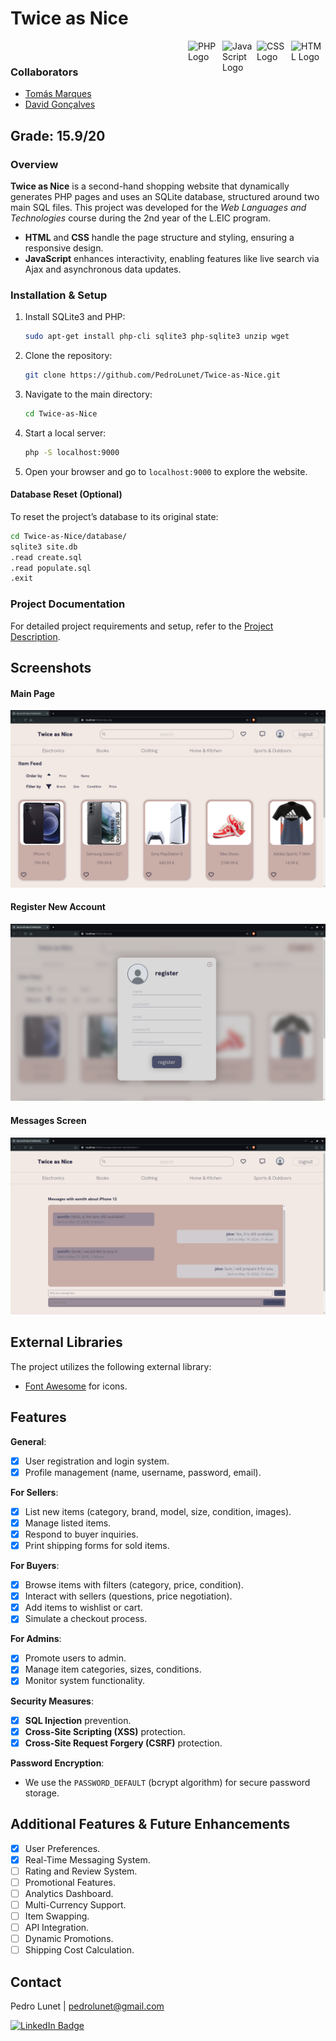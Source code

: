 
# Twice as Nice  
<img src="https://cdn.jsdelivr.net/gh/devicons/devicon@latest/icons/html5/html5-original.svg" title="HTML" alt="HTML Logo" width="55" height="55" align="right" />&nbsp; <img src="https://cdn.jsdelivr.net/gh/devicons/devicon@latest/icons/css3/css3-original.svg" title="CSS" alt="CSS Logo" width="55" height="55" align="right" />&nbsp; <img src="https://cdn.jsdelivr.net/gh/devicons/devicon@latest/icons/javascript/javascript-original.svg" title="JavaScript" alt="JavaScript Logo" width="55" height="55" align="right" />&nbsp; <img src="https://cdn.jsdelivr.net/gh/devicons/devicon@latest/icons/php/php-original.svg" title="PHP" alt="PHP Logo" width="55" height="55" align="right" />&nbsp;

### Collaborators  
- [Tomás Marques](https://github.com/Torpedoooo)  
- [David Gonçalves](https://github.com/davidm-g)  

## Grade: 15.9/20

### Overview
**Twice as Nice** is a second-hand shopping website that dynamically generates PHP pages and uses an SQLite database, structured around two main SQL files. This project was developed for the *Web Languages and Technologies* course during the 2nd year of the L.EIC program.

- **HTML** and **CSS** handle the page structure and styling, ensuring a responsive design.
- **JavaScript** enhances interactivity, enabling features like live search via Ajax and asynchronous data updates.

### Installation & Setup

1. Install SQLite3 and PHP:

    ```bash
    sudo apt-get install php-cli sqlite3 php-sqlite3 unzip wget
    ```

2. Clone the repository:

    ```bash
    git clone https://github.com/PedroLunet/Twice-as-Nice.git
    ```

3. Navigate to the main directory:

    ```bash
    cd Twice-as-Nice
    ```

4. Start a local server:

    ```bash
    php -S localhost:9000
    ```

5. Open your browser and go to `localhost:9000` to explore the website.

#### Database Reset (Optional)
To reset the project’s database to its original state:

```bash
cd Twice-as-Nice/database/
sqlite3 site.db
.read create.sql
.read populate.sql
.exit
```

### Project Documentation  
For detailed project requirements and setup, refer to the [Project Description](/docs/instructions.pdf).

## Screenshots

#### Main Page  
![Main Page](/docs/SCREENSHOT_1.png)

#### Register New Account  
![Register Page](/docs/SCREENSHOT_2.png)

#### Messages Screen  
![Messages Screen](/docs/SCREENSHOT_3.png)

## External Libraries

The project utilizes the following external library:

- [Font Awesome](https://fontawesome.com/) for icons.

## Features

**General**:
- [X] User registration and login system.
- [X] Profile management (name, username, password, email).

**For Sellers**:
- [X] List new items (category, brand, model, size, condition, images).
- [X] Manage listed items.
- [X] Respond to buyer inquiries.
- [X] Print shipping forms for sold items.

**For Buyers**:
- [X] Browse items with filters (category, price, condition).
- [X] Interact with sellers (questions, price negotiation).
- [X] Add items to wishlist or cart.
- [X] Simulate a checkout process.

**For Admins**:
- [X] Promote users to admin.
- [X] Manage item categories, sizes, conditions.
- [X] Monitor system functionality.

**Security Measures**:
- [X] **SQL Injection** prevention.
- [X] **Cross-Site Scripting (XSS)** protection.
- [X] **Cross-Site Request Forgery (CSRF)** protection.

**Password Encryption**:
- We use the `PASSWORD_DEFAULT` (bcrypt algorithm) for secure password storage.

## Additional Features & Future Enhancements

- [X] User Preferences.
- [X] Real-Time Messaging System.
- [ ] Rating and Review System.
- [ ] Promotional Features.
- [ ] Analytics Dashboard.
- [ ] Multi-Currency Support.
- [ ] Item Swapping.
- [ ] API Integration.
- [ ] Dynamic Promotions.
- [ ] Shipping Cost Calculation.

## Contact

Pedro Lunet | [pedrolunet@gmail.com](mailto:pedrolunet@gmail.com)

<div id="badge"> 
    <a href="https://www.linkedin.com/in/pedro-lunet-680273163/">
        <img src="https://img.shields.io/badge/LinkedIn-blue?style=for-the-badge&logo=linkedin&logoColor=white" alt="LinkedIn Badge"/>
    </a>
</div>
